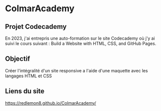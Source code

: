 # ColmarAcademy

## Projet Codecademy

En 2023, j'ai entrepris une auto-formation sur le site Codecademy où j'y ai suivi le cours suivant : Build a Website with HTML, CSS, and GitHub Pages.

## Objectif

Créer l'intégralité d'un site responsive a l'aide d'une maquette avec les langages HTML et CSS

## Liens du site

 https://redlemon8.github.io/ColmarAcademy/
